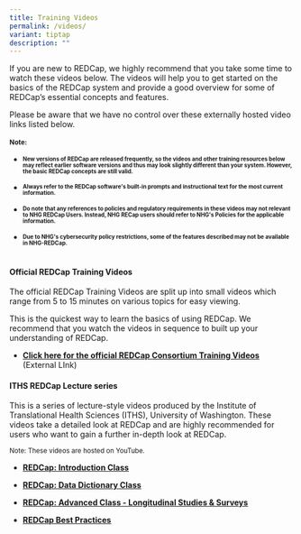 ```yaml
---
title: Training Videos
permalink: /videos/
variant: tiptap
description: ""
---
```

<p>If you are new to REDCap, we highly recommend that you take some time
to watch these videos below. The videos will help you to get started on
the basics of the REDCap system and provide a good overview for some of
REDCap’s essential concepts and features.</p>
<p>Please be aware that we have no control over these externally hosted video
links listed below.
<br>
<br><strong><sup>Note:</sup></strong>
</p>
<ul data-tight="true" class="tight">
<li>
<p><strong><sup><sub>New versions of REDCap are released frequently, so the videos and other training resources below may reflect earlier software versions and thus may look slightly different than your system. However, the basic REDCap concepts are still valid.</sub></sup></strong>
</p>
</li>
<li>
<p><strong><sup><sub>Always refer to the REDCap software's built-in prompts and instructional text for the most current information.</sub></sup></strong>
</p>
</li>
<li>
<p><strong><sup><sub>Do note that any references to policies and regulatory requirements in these videos may not relevant to NHG REDCap Users. Instead, NHG RECap users should refer to NHG's Policies for the applicable information.</sub></sup></strong>
</p>
</li>
<li>
<p><strong><sup><sub>Due to NHG's cybersecurity policy restrictions, some of the features described may not be available in NHG-REDCap.</sub></sup></strong>
</p>
</li>
</ul>
<h4><br><strong>Official REDCap Training Videos</strong></h4>
<p>The official REDCap Training Videos are split up into small videos which
range from 5 to 15 minutes on various topics for easy viewing.</p>
<p>This is the quickest way to learn the basics of using REDCap. We recommend
that you watch the videos in sequence to built up your understanding of
REDCap.&nbsp;</p>
<ul data-tight="true" class="tight">
<li>
<p><strong><a href="https://projectredcap.org/resources/videos/" rel="noopener noreferrer nofollow" target="_blank"><u>Click here for the official&nbsp;REDCap Consortium&nbsp;Training&nbsp;Videos</u></a> </strong>(External
LInk)</p>
</li>
</ul>
<p></p>
<p></p>
<h4><strong>ITHS REDCap Lecture series</strong></h4>
<p>This is a series of lecture-style videos produced by the Institute of
Translational Health Sciences (ITHS), University of Washington. These videos
take a detailed look at REDCap and are highly recommended for users who
want to gain a further in-depth look at REDCap.</p>
<p><sup>Note: These videos are hosted on YouTube.</sup>
</p>
<ul data-tight="true" class="tight">
<li>
<p><strong><a href="https://www.youtube.com/watch?v=c2JSSkKNQf8" rel="noopener noreferrer nofollow" target="_blank"><u>REDCap: Introduction Class</u></a></strong>
</p>
</li>
<li>
<p><strong><a href="https://www.youtube.com/watch?v=N-NmGVuX0UE" rel="noopener noreferrer nofollow" target="_blank"><u>REDCap: Data Dictionary Class</u></a></strong>
</p>
</li>
<li>
<p><strong><a href="https://www.youtube.com/watch?v=r4r-JTCk6Qo" rel="noopener noreferrer nofollow" target="_blank"><u>REDCap: Advanced Class - Longitudinal Studies &amp; Surveys</u></a></strong>
</p>
</li>
<li>
<p><strong><a href="https://www.youtube.com/watch?v=DFugrsd1H4k" rel="noopener noreferrer nofollow" target="_blank"><u>REDCap Best Practices</u></a></strong>
</p>
<p></p>
</li>
</ul>
<p></p>
<p></p>
<p></p>
<p></p>
<p></p>